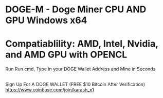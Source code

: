 # DOGE-M - Doge Miner CPU AND GPU Windows x64
# Compatiablility: AMD, Intel, Nvidia, and AMD GPU with OPENCL
Run Run.cmd, Type in your DOGE Wallet Address and Mine in Seconds<br /><br />

Sign Up For A DOGE WALLET (FREE $10 Bitcoin After Verification) <br />
https://www.coinbase.com/join/karash_x1
